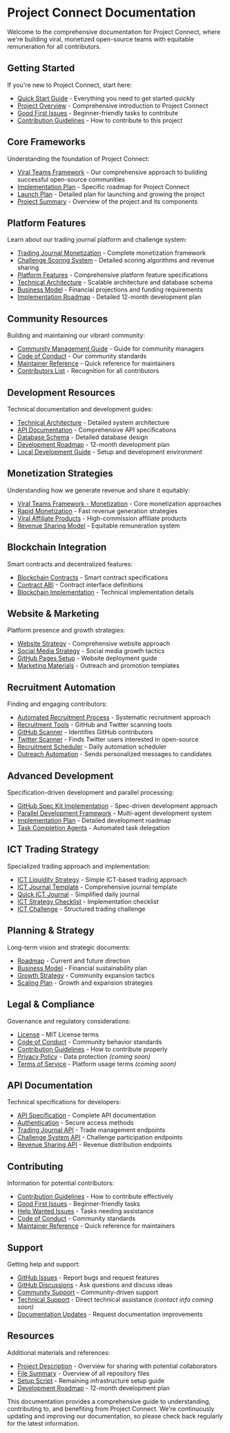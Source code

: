 # Project Connect Documentation

Welcome to the comprehensive documentation for Project Connect, where we're building viral, monetized open-source teams with equitable remuneration for all contributors.

## Getting Started

If you're new to Project Connect, start here:

- [Quick Start Guide](QUICK_START.md) - Everything you need to get started quickly
- [Project Overview](README.md) - Comprehensive introduction to Project Connect
- [Good First Issues](https://github.com/Didier1111/connect/issues?q=is%3Aissue+is%3Aopen+label%3A%22good+first+issue%22) - Beginner-friendly tasks to contribute
- [Contribution Guidelines](CONTRIBUTING.md) - How to contribute to this project

## Core Frameworks

Understanding the foundation of Project Connect:

- [Viral Teams Framework](VIRAL_TEAMS_FRAMEWORK.md) - Our comprehensive approach to building successful open-source communities
- [Implementation Plan](IMPLEMENTATION_PLAN.md) - Specific roadmap for Project Connect
- [Launch Plan](LAUNCH_PLAN.md) - Detailed plan for launching and growing the project
- [Project Summary](SUMMARY.md) - Overview of the project and its components

## Platform Features

Learn about our trading journal platform and challenge system:

- [Trading Journal Monetization](TRADING_JOURNAL_MONETIZATION.md) - Complete monetization framework
- [Challenge Scoring System](CHALLENGE_SCORING_SYSTEM.md) - Detailed scoring algorithms and revenue sharing
- [Platform Features](PLATFORM_FEATURES.md) - Comprehensive platform feature specifications
- [Technical Architecture](TECHNICAL_ARCHITECTURE.md) - Scalable architecture and database schema
- [Business Model](BUSINESS_MODEL.md) - Financial projections and funding requirements
- [Implementation Roadmap](IMPLEMENTATION_ROADMAP.md) - Detailed 12-month development plan

## Community Resources

Building and maintaining our vibrant community:

- [Community Management Guide](COMMUNITY_MANAGEMENT.md) - Guide for community managers
- [Code of Conduct](CODE_OF_CONDUCT.md) - Our community standards
- [Maintainer Reference](MAINTAINER_REFERENCE.md) - Quick reference for maintainers
- [Contributors List](CONTRIBUTORS.md) - Recognition for all contributors

## Development Resources

Technical documentation and development guides:

- [Technical Architecture](TECHNICAL_ARCHITECTURE.md) - Detailed system architecture
- [API Documentation](specifications/API_SPEC.md) - Comprehensive API specifications
- [Database Schema](TECHNICAL_ARCHITECTURE.md#database-schema) - Detailed database design
- [Development Roadmap](DEVELOPMENT_ROADMAP.md) - 12-month development plan
- [Local Development Guide](LOCAL_DEVELOPMENT.md) - Setup and development environment

## Monetization Strategies

Understanding how we generate revenue and share it equitably:

- [Viral Teams Framework - Monetization](VIRAL_TEAMS_FRAMEWORK.md#2-monetization-strategies) - Core monetization approaches
- [Rapid Monetization](monetization/RAPID_MONETIZATION.md) - Fast revenue generation strategies
- [Viral Affiliate Products](monetization/VIRAL_AFFILIATE_PRODUCTS.md) - High-commission affiliate products
- [Revenue Sharing Model](VIRAL_TEAMS_FRAMEWORK.md#3-equitable-rewards) - Equitable remuneration system

## Blockchain Integration

Smart contracts and decentralized features:

- [Blockchain Contracts](blockchain/BLOCKCHAIN_CONTRACTS.md) - Smart contract specifications
- [Contract ABI](blockchain/abi/ProjectConnect.json) - Contract interface definitions
- [Blockchain Implementation](blockchain/BLOCKCHAIN_CONTRACTS.md#implementation) - Technical implementation details

## Website & Marketing

Platform presence and growth strategies:

- [Website Strategy](WEBSITE_STRATEGY.md) - Comprehensive website approach
- [Social Media Strategy](SOCIAL_MEDIA_STRATEGY.md) - Social media growth tactics
- [GitHub Pages Setup](GITHUB_PAGES_SETUP.md) - Website deployment guide
- [Marketing Materials](OUTREACH_TEMPLATES.md) - Outreach and promotion templates

## Recruitment Automation

Finding and engaging contributors:

- [Automated Recruitment Process](AUTOMATED_RECRUITMENT.md) - Systematic recruitment approach
- [Recruitment Tools](RECRUITMENT_TOOLS.md) - GitHub and Twitter scanning tools
- [GitHub Scanner](github-scanner.js) - Identifies GitHub contributors
- [Twitter Scanner](twitter-scanner.js) - Finds Twitter users interested in open-source
- [Recruitment Scheduler](recruitment-scheduler.js) - Daily automation scheduler
- [Outreach Automation](outreach-automation.js) - Sends personalized messages to candidates

## Advanced Development

Specification-driven development and parallel processing:

- [GitHub Spec Kit Implementation](README_SPEC_KIT.md) - Spec-driven development approach
- [Parallel Development Framework](development/PARALLEL_DEVELOPMENT.md) - Multi-agent development system
- [Implementation Plan](development/IMPLEMENTATION_PLAN.md) - Detailed development roadmap
- [Task Completion Agents](development/TASK_COMPLETION_AGENTS.md) - Automated task delegation

## ICT Trading Strategy

Specialized trading approach and implementation:

- [ICT Liquidity Strategy](ICT_LIQUIDITY_STRATEGY.md) - Simple ICT-based trading approach
- [ICT Journal Template](ICT_JOURNAL_TEMPLATE.md) - Comprehensive journal template
- [Quick ICT Journal](QUICK_ICT_JOURNAL.md) - Simplified daily journal
- [ICT Strategy Checklist](ICT_STRATEGY_CHECKLIST.md) - Implementation checklist
- [ICT Challenge](ICT_CHALLENGE.md) - Structured trading challenge

## Planning & Strategy

Long-term vision and strategic documents:

- [Roadmap](ROADMAP.md) - Current and future direction
- [Business Model](BUSINESS_MODEL.md) - Financial sustainability plan
- [Growth Strategy](VIRAL_TEAMS_FRAMEWORK.md#1-viral-growth-strategies) - Community expansion tactics
- [Scaling Plan](IMPLEMENTATION_PLAN.md#phase-3-scaling-and-expansion) - Growth and expansion strategies

## Legal & Compliance

Governance and regulatory considerations:

- [License](LICENSE) - MIT License terms
- [Code of Conduct](CODE_OF_CONDUCT.md) - Community behavior standards
- [Contribution Guidelines](CONTRIBUTING.md) - How to contribute properly
- [Privacy Policy](#) - Data protection *(coming soon)*
- [Terms of Service](#) - Platform usage terms *(coming soon)*

## API Documentation

Technical specifications for developers:

- [API Specification](specifications/API_SPEC.md) - Complete API documentation
- [Authentication](specifications/API_SPEC.md#authentication) - Secure access methods
- [Trading Journal API](specifications/API_SPEC.md#trading-journal-api) - Trade management endpoints
- [Challenge System API](specifications/API_SPEC.md#challenge-api) - Challenge participation endpoints
- [Revenue Sharing API](specifications/API_SPEC.md#revenue-sharing) - Revenue distribution endpoints

## Contributing

Information for potential contributors:

- [Contribution Guidelines](CONTRIBUTING.md) - How to contribute effectively
- [Good First Issues](https://github.com/Didier1111/connect/issues?q=is%3Aissue+is%3Aopen+label%3A%22good+first+issue%22) - Beginner-friendly tasks
- [Help Wanted Issues](https://github.com/Didier1111/connect/issues?q=is%3Aissue+is%3Aopen+label%3A%22help+wanted%22) - Tasks needing assistance
- [Code of Conduct](CODE_OF_CONDUCT.md) - Community standards
- [Maintainer Reference](MAINTAINER_REFERENCE.md) - Quick reference for maintainers

## Support

Getting help and support:

- [GitHub Issues](https://github.com/Didier1111/connect/issues) - Report bugs and request features
- [GitHub Discussions](https://github.com/Didier1111/connect/discussions) - Ask questions and discuss ideas
- [Community Support](COMMUNITY_MANAGEMENT.md) - Community-driven support
- [Technical Support](#) - Direct technical assistance *(contact info coming soon)*
- [Documentation Updates](#) - Request documentation improvements

## Resources

Additional materials and references:

- [Project Description](PROJECT_DESC.md) - Overview for sharing with potential collaborators
- [File Summary](FILE_SUMMARY.md) - Overview of all repository files
- [Setup Script](SETUP_SCRIPT.md) - Remaining infrastructure setup guide
- [Development Roadmap](DEVELOPMENT_ROADMAP.md) - 12-month development plan

This documentation provides a comprehensive guide to understanding, contributing to, and benefiting from Project Connect. We're continuously updating and improving our documentation, so please check back regularly for the latest information.